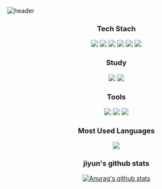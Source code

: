 ![header](https://capsule-render.vercel.app/api?type=Cylinder&color=auto&text=♥WELCOME♥&fontSize=30&fontColor=ffffff)

<div align=center>
 <h3> Tech Stach </h3>
  <img src="https://img.shields.io/badge/HTML5-E34F26?style=for-the-badge&logo=HTML5&logoColor=white">
   <img src="https://img.shields.io/badge/JavaScript-F7DF1E?style=for-the-badge&logo=JavaScript&logoColor=white"/>
   <img src="https://img.shields.io/badge/CSS3-1572B6?style=for-the-badge&logo=CSS3&logoColor=white">
  <img src="https://img.shields.io/badge/React-61DAFB?style=for-the-badge&logo=React&logoColor=white"/>
 <img src="https://img.shields.io/badge/MySQL-4479A1?style=for-the-badge&logo=MySQL&logoColor=white">
   <img src="https://img.shields.io/badge/Python-3776AB?style=for-the-badge&logo=Python&logoColor=white">
 
 <h3>Study</h3>
   <img src="https://img.shields.io/badge/Flutter-02569B?style=for-the-badge&logo=Flutter&logoColor=white"/>
    <img src="https://img.shields.io/badge/Spring-6DB33F?style=for-the-badge&logo=Spring&logoColor=white"/>


 
  <h3> Tools </h3>
 <img src="https://img.shields.io/badge/Eclipse%20IDE-2C2255.svg?&style=for-the-badge&logo=Eclipse%20IDE&logoColor=white"/>
<img src="https://img.shields.io/badge/Visual%20Studio%20Code-007ACC.svg?&style=for-the-badge&logo=Visual%20Studio%20Code&logoColor=white"/>
<img src="https://img.shields.io/badge/Android%20Studio-3DDC84.svg?&style=for-the-badge&logo=Android%20Studio&logoColor=white"/>
 
 <h3>Most Used Languages</h3>
 <img src="https://github-readme-stats.vercel.app/api/top-langs/?username=hijiyun&layout=compact"/>
 
<h3>jiyun's github stats</h3>
 
[![Anurag's github stats](https://github-readme-stats.vercel.app/api?username=hijiyun)](https://github.com/hijiyun/github-readme-stats)
